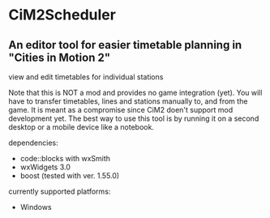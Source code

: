 <h1>CiM2Scheduler</h1>

<h2>An editor tool for easier timetable planning in "Cities in Motion 2"</h2>


<p>view and edit timetables for individual stations</p>


<p>Note that this is NOT a mod and provides no game integration (yet). You will have to transfer timetables, lines and stations manually to, and from the game.
It is meant as a compromise since CiM2 doen't support mod development yet.
The best way to use this tool is by running it on a second desktop or a mobile device like a notebook.</p>

<p>dependencies:</p>
<ul>
    <li>code::blocks with wxSmith</li>
    <li>wxWidgets 3.0</li>
    <li>boost (tested with ver. 1.55.0)</li>
</ul>


<p>currently supported platforms:</p>
<ul>
    <li>Windows</li>
</ul>
